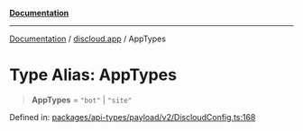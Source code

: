 [**Documentation**](../../README.md)

***

[Documentation](../../packages.md) / [discloud.app](../README.md) / AppTypes

# Type Alias: AppTypes

> **AppTypes** = `"bot"` \| `"site"`

Defined in: [packages/api-types/payload/v2/DiscloudConfig.ts:168](https://github.com/discloud/discloud.app/blob/e06d08869d94db25520cbe5fdcc3cdbc242fb0cb/packages/api-types/payload/v2/DiscloudConfig.ts#L168)
